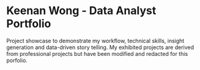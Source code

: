 # Keenan Wong - Data Analyst Portfolio
Project showcase to demonstrate my workflow, technical skills, insight generation and data-driven story telling.
My exhibited projects are derived from professional projects but have been modified and redacted for this porfolio. 
